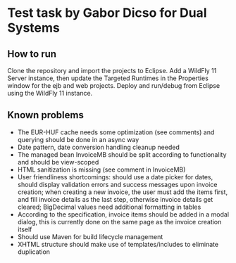 # Test task by Gabor Dicso for Dual Systems

## How to run

Clone the repository and import the projects to Eclipse. Add a WildFly 11 Server instance, then update the Targeted Runtimes in the Properties window for the ejb and web projects. Deploy and run/debug from Eclipse using the WildFly 11 instance.

## Known problems

- The EUR-HUF cache needs some optimization (see comments) and querying should be done in an async way
- Date pattern, date conversion handling cleanup needed
- The managed bean InvoiceMB should be split according to functionality and should be view-scoped
- HTML sanitization is missing (see comment in InvoiceMB)
- User friendliness shortcomings: should use a date picker for dates, should display validation errors and success messages upon invoice creation; when creating a new invoice, the user must add the items first, and fill invoice details as the last step, otherwise invoice details get cleared; BigDecimal values need additional formatting in tables
- According to the specification, invoice items should be added in a modal dialog, this is currently done on the same page as the invoice creation itself
- Should use Maven for build lifecycle management
- XHTML structure should make use of templates/includes to eliminate duplication
